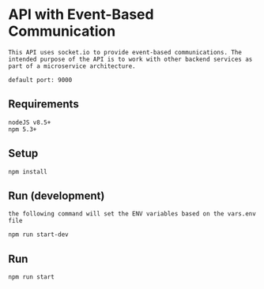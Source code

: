 # API with Event-Based Communication

	This API uses socket.io to provide event-based communications. The intended purpose of the API is to work with other backend services as part of a microservice architecture.

	default port: 9000

## Requirements

	nodeJS v8.5+
	npm 5.3+

## Setup

	npm install

## Run (development)

	the following command will set the ENV variables based on the vars.env file

	npm run start-dev

## Run

	npm run start
	